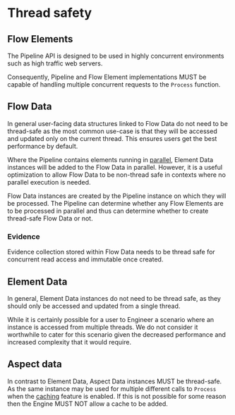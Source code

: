 # Thread safety

## Flow Elements

The Pipeline API is designed to be used in highly concurrent environments
such as high traffic web servers.

Consequently, Pipeline and Flow Element implementations MUST be
capable of handling multiple concurrent requests to the `Process` function.

## Flow Data

In general user-facing data structures linked to Flow Data do not need to be
thread-safe as the most common use-case is that they will be accessed and
updated only on the current thread.
This ensures users get the best performance by default.

Where the Pipeline contains elements running in [parallel](../advanced-features/parallel-processing.md), Element Data instances
will be added to the Flow Data in parallel. However, it is a useful optimization
to allow Flow Data to be non-thread safe in contexts where no parallel execution
is needed.

Flow Data instances are created by the Pipeline instance on which they
will be processed. The Pipeline can determine whether any Flow Elements are
to be processed in parallel and thus can determine whether to create thread-safe
Flow Data or not.

### Evidence

Evidence collection stored within Flow Data needs to be thread safe for
concurrent read access and immutable once created.

## Element Data

In general, Element Data instances do not need to be thread safe, as they
should only be accessed and updated from a single thread.

While it is certainly possible for a user to Engineer a scenario where an
instance is accessed from multiple threads. We do not consider it worthwhile
to cater for this scenario given the decreased performance and increased
complexity that it would require.

## Aspect data


In contrast to Element Data, Aspect Data instances MUST be thread-safe. As the
same instance may be used for multiple different calls to `Process` when
the [caching](caching.md) feature is enabled.
If this is not possible for some reason then the Engine MUST NOT allow a cache
to be added.
